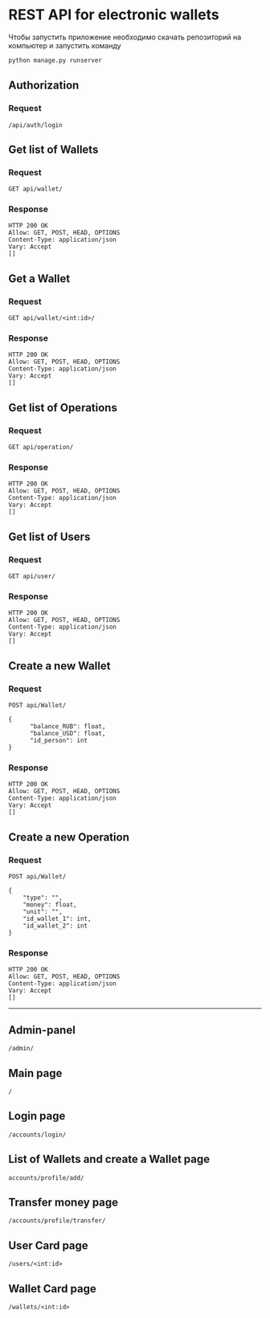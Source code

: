 # REST API for electronic wallets
Чтобы запустить приложение необходимо скачать репозиторий на 
компьютер и запустить команду 
```python
python manage.py runserver
```
## Authorization
### Request
`/api/auth/login`

## Get list of Wallets
### Request 
` GET api/wallet/ `
### Response
```
HTTP 200 OK
Allow: GET, POST, HEAD, OPTIONS
Content-Type: application/json
Vary: Accept
[]
```

## Get a Wallet
### Request 
` GET api/wallet/<int:id>/ `
### Response
```
HTTP 200 OK
Allow: GET, POST, HEAD, OPTIONS
Content-Type: application/json
Vary: Accept
[]
```

## Get list of Operations
### Request 
` GET api/operation/ `
### Response
```
HTTP 200 OK
Allow: GET, POST, HEAD, OPTIONS
Content-Type: application/json
Vary: Accept
[]
```

## Get list of Users
### Request 
` GET api/user/ `
### Response
```
HTTP 200 OK
Allow: GET, POST, HEAD, OPTIONS
Content-Type: application/json
Vary: Accept
[]
```

## Create a new Wallet
### Request 
` POST api/Wallet/ `
```
{
      "balance_RUB": float,
      "balance_USD": float,
      "id_person": int
}
```
### Response
```
HTTP 200 OK
Allow: GET, POST, HEAD, OPTIONS
Content-Type: application/json
Vary: Accept
[]
```

## Create a new Operation
### Request 
` POST api/Wallet/ `
```
{
    "type": "",
    "money": float,
    "unit": "",
    "id_wallet_1": int,
    "id_wallet_2": int
}
```
### Response
```
HTTP 200 OK
Allow: GET, POST, HEAD, OPTIONS
Content-Type: application/json
Vary: Accept
[]
```

______________________________________
## Admin-panel
` /admin/ `

## Main page
` / `

## Login page
` /accounts/login/ `

## List of Wallets and create a Wallet page
` accounts/profile/add/ `

## Transfer money page
`/accounts/profile/transfer/ `

## User Card page
` /users/<int:id> `

## Wallet Card page
` /wallets/<int:id> `
